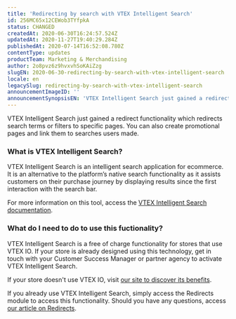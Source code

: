 ```yaml
---
title: 'Redirecting by search with VTEX Intelligent Search'
id: 256MC65x12CEWob3TYfpkA
status: CHANGED
createdAt: 2020-06-30T16:24:57.524Z
updatedAt: 2020-11-27T19:40:29.284Z
publishedAt: 2020-07-14T16:52:08.780Z
contentType: updates
productTeam: Marketing & Merchandising
author: 2o8pvz6z9hvxvhSoKAiZzg
slugEN: 2020-06-30-redirecting-by-search-with-vtex-intelligent-search
locale: en
legacySlug: redirecting-by-search-with-vtex-intelligent-search
announcementImageID: ''
announcementSynopsisEN: 'VTEX Intelligent Search just gained a redirect functionality which redirects search terms or filters to specific pages'
---
```


VTEX Intelligent Search just gained a redirect functionality which redirects search terms or filters to specific pages. You can also create promotional pages and link them to searches users made.

### What is VTEX Intelligent Search? 

VTEX Intelligent Search is an intelligent search application for ecommerce. It is an alternative to the platform’s native search functionality as it assists customers on their purchase journey by displaying results since the first interaction with the search bar.

For more information on this tool, access the [VTEX Intelligent Search documentation](https://help.vtex.com/en/tracks/vtex-intelligent-search--19wrbB7nEQcmwzDPl1l4Cb).

### What do I need to do to use this fuctionality?

VTEX Intelligent Search is a free of charge functionality for stores that use VTEX IO. If your store is already designed using this technology, get in touch with your Customer Success Manager or partner agency to activate VTEX Intelligent Search. 

If your store doesn't use VTEX IO, visit [our site to discover its benefits](https://vtex.com/br-pt/store-framework/).

If you already use VTEX Intelligent Search, simply access the Redirects module to access this functionality. Should you have any questions, access [our article on Redirects](https://help.vtex.com/en/tracks/vtex-intelligent-search--19wrbB7nEQcmwzDPl1l4Cb/7x52Q9iHzGmFDLyyVOIcz6). 
